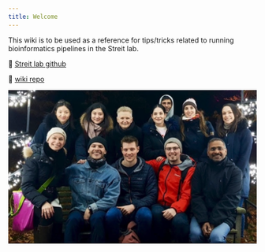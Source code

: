 ```yaml
---
title: Welcome
---
```


This wiki is to be used as a reference for tips/tricks related to running bioinformatics pipelines in the Streit lab.

🐙 [Streit lab github](https://github.com/Streit-lab)

🐙 [wiki repo](https://github.com/Streit-lab/Streit-lab.github.io)

![Lab photo](images/lab-photo.png)

